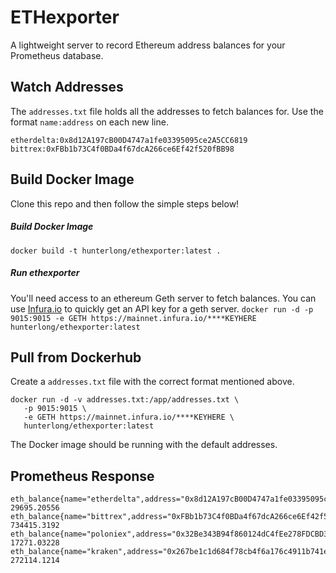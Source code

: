 # ETHexporter
A lightweight server to record Ethereum address balances for your Prometheus database.

## Watch Addresses
The `addresses.txt` file holds all the addresses to fetch balances for. Use the format `name:address` on each new line.
```
etherdelta:0x8d12A197cB00D4747a1fe03395095ce2A5CC6819
bittrex:0xFBb1b73C4f0BDa4f67dcA266ce6Ef42f520fBB98
```

## Build Docker Image
Clone this repo and then follow the simple steps below!

##### Build Docker Image
`docker build -t hunterlong/ethexporter:latest .`

##### Run ethexporter
You'll need access to an ethereum Geth server to fetch balances. You can use [Infura.io](https://infura.io/setup) to quickly get an API key for a geth server.
`docker run -d -p 9015:9015 -e GETH https://mainnet.infura.io/****KEYHERE hunterlong/ethexporter:latest`

## Pull from Dockerhub
Create a `addresses.txt` file with the correct format mentioned above.
```
docker run -d -v addresses.txt:/app/addresses.txt \
   -p 9015:9015 \
   -e GETH https://mainnet.infura.io/****KEYHERE \
   hunterlong/ethexporter:latest
```
The Docker image should be running with the default addresses.

## Prometheus Response
```
eth_balance{name="etherdelta",address="0x8d12A197cB00D4747a1fe03395095ce2A5CC6819"} 29695.20556
eth_balance{name="bittrex",address="0xFBb1b73C4f0BDa4f67dcA266ce6Ef42f520fBB98"} 734415.3192
eth_balance{name="poloniex",address="0x32Be343B94f860124dC4fEe278FDCBD38C102D88"} 17271.03228
eth_balance{name="kraken",address="0x267be1c1d684f78cb4f6a176c4911b741e4ffdc0"} 272114.1214
```